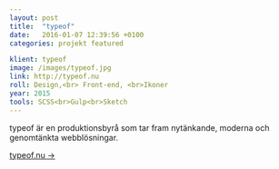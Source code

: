 ```yaml
---
layout: post
title:  "typeof"
date:   2016-01-07 12:39:56 +0100
categories: projekt featured

klient: typeof
image: /images/typeof.jpg
link: http://typeof.nu
roll: Design,<br> Front-end, <br>Ikoner
year: 2015
tools: SCSS<br>Gulp<br>Sketch
---
```


typeof är en produktionsbyrå som tar fram
nytänkande, moderna och genomtänkta webblösningar.

[typeof.nu →](http://typeof.nu)
